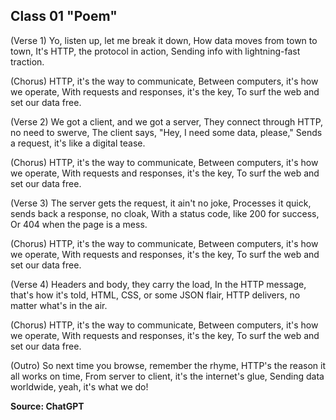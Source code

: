 ## Class 01 "Poem"

(Verse 1)
Yo, listen up, let me break it down,
How data moves from town to town,
It's HTTP, the protocol in action,
Sending info with lightning-fast traction.

(Chorus)
HTTP, it's the way to communicate,
Between computers, it's how we operate,
With requests and responses, it's the key,
To surf the web and set our data free.

(Verse 2)
We got a client, and we got a server,
They connect through HTTP, no need to swerve,
The client says, "Hey, I need some data, please,"
Sends a request, it's like a digital tease.

(Chorus)
HTTP, it's the way to communicate,
Between computers, it's how we operate,
With requests and responses, it's the key,
To surf the web and set our data free.

(Verse 3)
The server gets the request, it ain't no joke,
Processes it quick, sends back a response, no cloak,
With a status code, like 200 for success,
Or 404 when the page is a mess.

(Chorus)
HTTP, it's the way to communicate,
Between computers, it's how we operate,
With requests and responses, it's the key,
To surf the web and set our data free.

(Verse 4)
Headers and body, they carry the load,
In the HTTP message, that's how it's told,
HTML, CSS, or some JSON flair,
HTTP delivers, no matter what's in the air.

(Chorus)
HTTP, it's the way to communicate,
Between computers, it's how we operate,
With requests and responses, it's the key,
To surf the web and set our data free.

(Outro)
So next time you browse, remember the rhyme,
HTTP's the reason it all works on time,
From server to client, it's the internet's glue,
Sending data worldwide, yeah, it's what we do!

**Source: ChatGPT**